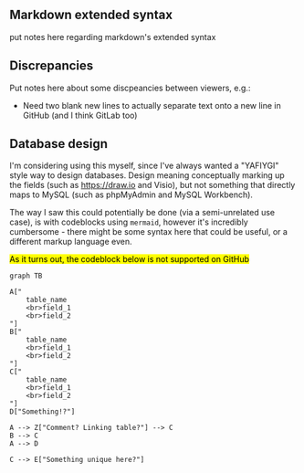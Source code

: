 
## Markdown extended syntax
put notes here regarding markdown's extended syntax



## Discrepancies
Put notes here about some discpeancies between viewers, e.g.:
- Need two blank new lines to actually separate text onto a new line in GitHub (and I think GitLab too)



## Database design
I'm considering using this myself, since I've always wanted a "YAFIYGI" style way to design databases. Design meaning conceptually marking up the fields (such as https://draw.io and Visio), but not something that directly maps to MySQL (such as phpMyAdmin and MySQL Workbench).

The way I saw this could potentially be done (via a semi-unrelated use case), is with codeblocks using `mermaid`, however it's incredibly cumbersome - there might be some syntax here that could be useful, or a different markup language even.


<mark>As it turns out, the codeblock below is not supported on GitHub</mark>

```mermaid
graph TB

A["
	table_name
	<br>field_1
	<br>field_2
"]
B["
	table_name
	<br>field_1
	<br>field_2
"]
C["
	table_name
	<br>field_1
	<br>field_2
"]
D["Something!?"]

A --> Z["Comment? Linking table?"] --> C
B --> C
A --> D

C --> E["Something unique here?"]

```
